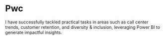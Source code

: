 # Pwc
I have successfully tackled practical tasks in areas such as call center trends, customer retention, and diversity &amp; inclusion, leveraging Power BI to generate impactful insights.
